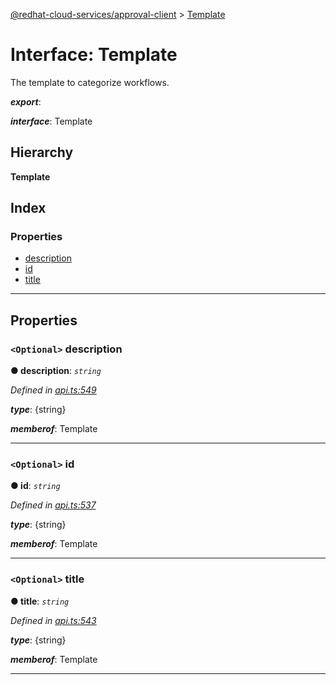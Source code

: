[@redhat-cloud-services/approval-client](../README.md) > [Template](../interfaces/template.md)

# Interface: Template

The template to categorize workflows.

*__export__*: 

*__interface__*: Template

## Hierarchy

**Template**

## Index

### Properties

* [description](template.md#description)
* [id](template.md#id)
* [title](template.md#title)

---

## Properties

<a id="description"></a>

### `<Optional>` description

**● description**: *`string`*

*Defined in [api.ts:549](https://github.com/RedHatInsights/javascript-clients/blob/master/packages/approval/api.ts#L549)*

*__type__*: {string}

*__memberof__*: Template

___
<a id="id"></a>

### `<Optional>` id

**● id**: *`string`*

*Defined in [api.ts:537](https://github.com/RedHatInsights/javascript-clients/blob/master/packages/approval/api.ts#L537)*

*__type__*: {string}

*__memberof__*: Template

___
<a id="title"></a>

### `<Optional>` title

**● title**: *`string`*

*Defined in [api.ts:543](https://github.com/RedHatInsights/javascript-clients/blob/master/packages/approval/api.ts#L543)*

*__type__*: {string}

*__memberof__*: Template

___

